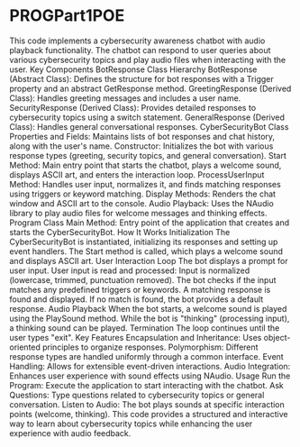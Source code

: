 # PROGPart1POE
This code implements a cybersecurity awareness chatbot with audio playback functionality. The chatbot can respond to user queries about various cybersecurity topics and play audio files when interacting with the user.
Key Components
BotResponse Class Hierarchy
BotResponse (Abstract Class): Defines the structure for bot responses with a Trigger property and an abstract GetResponse method.
GreetingResponse (Derived Class): Handles greeting messages and includes a user name.
SecurityResponse (Derived Class): Provides detailed responses to cybersecurity topics using a switch statement.
GeneralResponse (Derived Class): Handles general conversational responses.
CyberSecurityBot Class
Properties and Fields: Maintains lists of bot responses and chat history, along with the user's name.
Constructor: Initializes the bot with various response types (greeting, security topics, and general conversation).
Start Method: Main entry point that starts the chatbot, plays a welcome sound, displays ASCII art, and enters the interaction loop.
ProcessUserInput Method: Handles user input, normalizes it, and finds matching responses using triggers or keyword matching.
Display Methods: Renders the chat window and ASCII art to the console.
Audio Playback: Uses the NAudio library to play audio files for welcome messages and thinking effects.
Program Class
Main Method: Entry point of the application that creates and starts the CyberSecurityBot.
How It Works
Initialization
The CyberSecurityBot is instantiated, initializing its responses and setting up event handlers.
The Start method is called, which plays a welcome sound and displays ASCII art.
User Interaction Loop
The bot displays a prompt for user input.
User input is read and processed:
Input is normalized (lowercase, trimmed, punctuation removed).
The bot checks if the input matches any predefined triggers or keywords.
A matching response is found and displayed.
If no match is found, the bot provides a default response.
Audio Playback
When the bot starts, a welcome sound is played using the PlaySound method.
While the bot is "thinking" (processing input), a thinking sound can be played.
Termination
The loop continues until the user types "exit".
Key Features
Encapsulation and Inheritance: Uses object-oriented principles to organize responses.
Polymorphism: Different response types are handled uniformly through a common interface.
Event Handling: Allows for extensible event-driven interactions.
Audio Integration: Enhances user experience with sound effects using NAudio.
Usage
Run the Program: Execute the application to start interacting with the chatbot.
Ask Questions: Type questions related to cybersecurity topics or general conversation.
Listen to Audio: The bot plays sounds at specific interaction points (welcome, thinking).
This code provides a structured and interactive way to learn about cybersecurity topics while enhancing the user experience with audio feedback.
